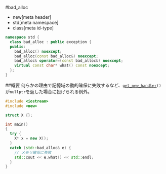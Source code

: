 #bad_alloc
* new[meta header]
* std[meta namespace]
* class[meta id-type]

```cpp
namespace std {
  class bad_alloc : public exception {
  public:
    bad_alloc() noexcept;
    bad_alloc(const bad_alloc&) noexcept;
    bad_alloc& operator=(const bad_alloc&) noexcept;
    virtual const char* what() const noexcept;
  };
}
```

##概要
何らかの理由で記憶域の動的確保に失敗するなど、[`get_new_handler`](./get_new_handler.md)`()`が`nullptr`を返した場合に投げられる例外。


```cpp
#include <iostream>
#include <new>

struct X {};

int main()
{
  try {
    X* x = new X();
  }
  catch (std::bad_alloc& e) {
    // メモリ確保に失敗
    std::cout << e.what() << std::endl;
  }
}
```

